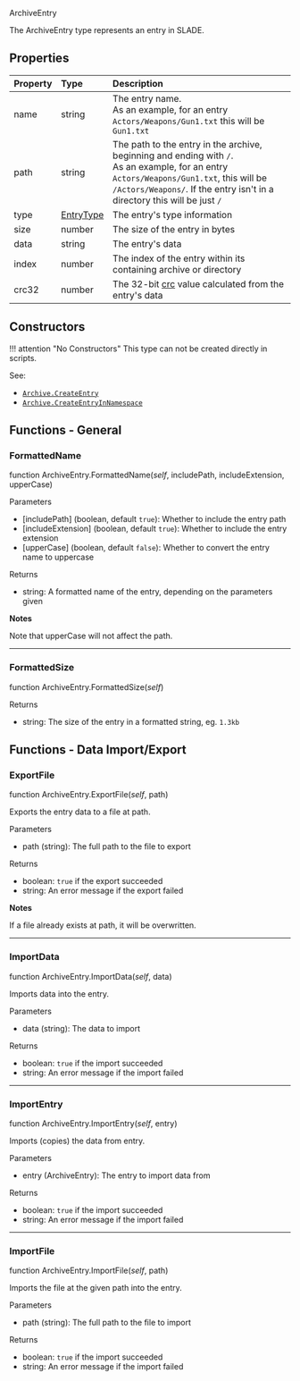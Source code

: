 <article-head>ArchiveEntry</article-head>

The <type>ArchiveEntry</type> type represents an entry in SLADE.

## Properties

| Property | Type | Description |
|:---------|:-----|:------------|
<prop class="ro">name</prop> | <type>string</type> | The entry name.<br/>As an example, for an entry `Actors/Weapons/Gun1.txt` this will be `Gun1.txt`
<prop class="ro">path</prop> | <type>string</type> | The path to the entry in the archive, beginning and ending with `/`.<br/>As an example, for an entry `Actors/Weapons/Gun1.txt`, this will be `/Actors/Weapons/`. If the entry isn't in a directory this will be just `/`
<prop class="ro">type</prop> | <type>[EntryType](EntryType.md)</type> | The entry's type information
<prop class="ro">size</prop> | <type>number</type> | The size of the entry in bytes
<prop class="ro">data</prop> | <type>string</type> | The entry's data
<prop class="ro">index</prop> | <type>number</type> | The index of the entry within its containing archive or directory
<prop class="ro">crc32</prop> | <type>number</type> | The 32-bit [crc](https://en.wikipedia.org/wiki/Cyclic_redundancy_check) value calculated from the entry's data

## Constructors

!!! attention "No Constructors"
    This type can not be created directly in scripts.

<listhead>See:</listhead>

* <code>[Archive.CreateEntry](Archive.md#createentry)</code>
* <code>[Archive.CreateEntryInNamespace](Archive.md#createentryinnamespace)</code>

## Functions - General

### FormattedName

<fdef>function <type>ArchiveEntry</type>.<func>FormattedName</func>(<arg>*self*</arg>, <arg>includePath</arg>, <arg>includeExtension</arg>, <arg>upperCase</arg>)</fdef>

<listhead>Parameters</listhead>

* <arg>[includePath]</arg> (<type>boolean</type>, default `true`): Whether to include the entry path
* <arg>[includeExtension]</arg> (<type>boolean</type>, default `true`): Whether to include the entry extension
* <arg>[upperCase]</arg> (<type>boolean</type>, default `false`): Whether to convert the entry name to uppercase

<listhead>Returns</listhead>

* <type>string</type>: A formatted name of the entry, depending on the parameters given

**Notes**

Note that <arg>upperCase</arg> will not affect the path.

---
### FormattedSize

<fdef>function <type>ArchiveEntry</type>.<func>FormattedSize</func>(<arg>*self*</arg>)</fdef>

<listhead>Returns</listhead>

* <type>string</type>: The size of the entry in a formatted string, eg. `1.3kb`

## Functions - Data Import/Export

### ExportFile

<fdef>function <type>ArchiveEntry</type>.<func>ExportFile</func>(<arg>*self*</arg>, <arg>path</arg>)</fdef>

Exports the entry data to a file at <arg>path</arg>.

<listhead>Parameters</listhead>

* <arg>path</arg> (<type>string</type>): The full path to the file to export

<listhead>Returns</listhead>

* <type>boolean</type>: `true` if the export succeeded
* <type>string</type>: An error message if the export failed

**Notes**

If a file already exists at <arg>path</arg>, it will be overwritten.

---
### ImportData

<fdef>function <type>ArchiveEntry</type>.<func>ImportData</func>(<arg>*self*</arg>, <arg>data</arg>)</fdef>

Imports <arg>data</arg> into the entry.

<listhead>Parameters</listhead>

* <arg>data</arg> (<type>string</type>): The data to import

<listhead>Returns</listhead>

* <type>boolean</type>: `true` if the import succeeded
* <type>string</type>: An error message if the import failed

---
### ImportEntry

<fdef>function <type>ArchiveEntry</type>.<func>ImportEntry</func>(<arg>*self*</arg>, <arg>entry</arg>)</fdef>

Imports (copies) the data from <arg>entry</arg>.

<listhead>Parameters</listhead>

* <arg>entry</arg> (<type>ArchiveEntry</type>): The entry to import data from

<listhead>Returns</listhead>

* <type>boolean</type>: `true` if the import succeeded
* <type>string</type>: An error message if the import failed

---
### ImportFile

<fdef>function <type>ArchiveEntry</type>.<func>ImportFile</func>(<arg>*self*</arg>, <arg>path</arg>)</fdef>

Imports the file at the given <arg>path</arg> into the entry.

<listhead>Parameters</listhead>

* <arg>path</arg> (<type>string</type>): The full path to the file to import

<listhead>Returns</listhead>

* <type>boolean</type>: `true` if the import succeeded
* <type>string</type>: An error message if the import failed
